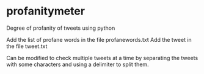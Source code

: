 # profanitymeter
Degree of profanity of tweets using python



Add the list of profane words in the file profanewords.txt 
Add the tweet in the file tweet.txt

Can be modified to check multiple tweets at a time by separating the tweets with some characters and using a delimiter to split them.
